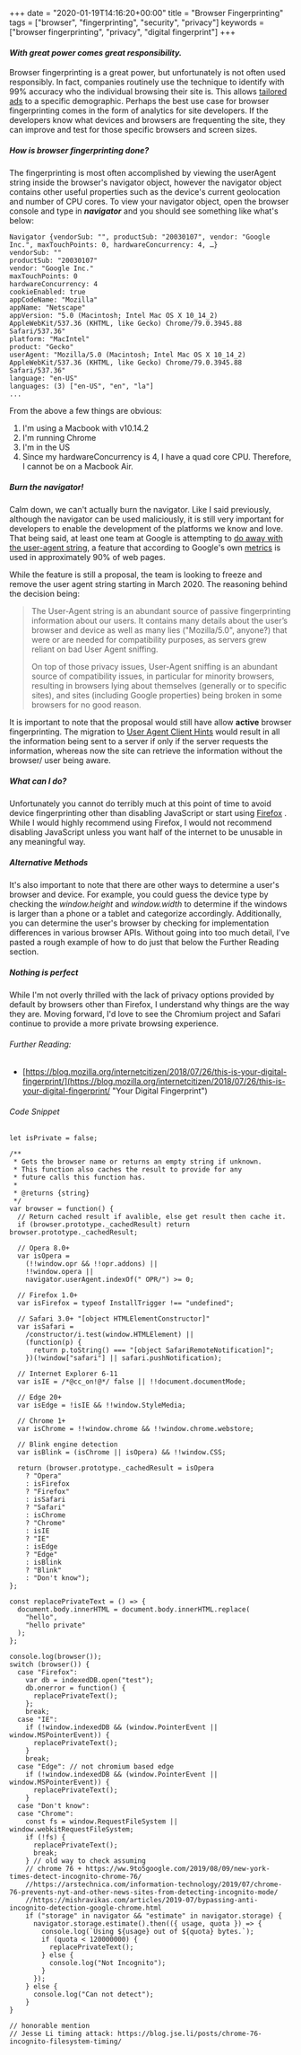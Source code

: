 +++
date = "2020-01-19T14:16:20+00:00"
title = "Browser Fingerprinting"
tags = ["browser", "fingerprinting", "security", "privacy"]
keywords = ["browser fingerprinting", "privacy", "digital fingerprint"]
+++
#### _With great power comes great responsibility._

Browser fingerprinting is a great power, but unfortunately is not often used responsibly. In fact, companies routinely use the technique to identify with 99% accuracy who the individual browsing their site is. This allows [tailored ads](https://support.google.com/google-ads/answer/2580383?hl=en "Google Ads Demographic ") to a specific demographic. Perhaps the best use case for browser fingerprinting comes in the form of analytics for site developers. If the developers know what devices and browsers are frequenting the site, they can improve and test for those specific browsers and screen sizes.

##### _How is browser fingerprinting done?_

The  fingerprinting is most often accomplished by viewing the userAgent string inside the browser's navigator object, however the navigator object contains other useful properties such as the device's current geolocation and number of CPU cores. To view your navigator object, open the browser console and type in **_navigator_** and you should see something like what's below:

    Navigator {vendorSub: "", productSub: "20030107", vendor: "Google Inc.", maxTouchPoints: 0, hardwareConcurrency: 4, …}
    vendorSub: ""
    productSub: "20030107"
    vendor: "Google Inc."
    maxTouchPoints: 0
    hardwareConcurrency: 4
    cookieEnabled: true
    appCodeName: "Mozilla"
    appName: "Netscape"
    appVersion: "5.0 (Macintosh; Intel Mac OS X 10_14_2) AppleWebKit/537.36 (KHTML, like Gecko) Chrome/79.0.3945.88 Safari/537.36"
    platform: "MacIntel"
    product: "Gecko"
    userAgent: "Mozilla/5.0 (Macintosh; Intel Mac OS X 10_14_2) AppleWebKit/537.36 (KHTML, like Gecko) Chrome/79.0.3945.88 Safari/537.36"
    language: "en-US"
    languages: (3) ["en-US", "en", "la"]
    ...

From the above a few things are obvious:

1. I'm using a Macbook with v10.14.2
2. I'm running Chrome
3. I'm in the US
4. Since my hardwareConcurrency is 4, I have a quad core CPU. Therefore, I cannot be on a Macbook Air.

#####  _Burn the navigator!_

Calm down, we can't actually burn the navigator. Like I said previously, although the navigator can be used maliciously, it is still very important for developers to enable the development of the platforms we know and love. That being said, at least one team at Google is attempting to [do away with the user-agent string](https://groups.google.com/a/chromium.org/forum/#!msg/blink-dev/-2JIRNMWJ7s/yHe4tQNLCgAJ "Proposal to remove user-agent"), a feature that according to Google's own [metrics](https://www.chromestatus.com/metrics/feature/timeline/popularity/2663 "Google Chrome User Agent Metrics") is used in approximately 90% of web pages.

While the feature is still a proposal, the team is looking to freeze and remove the user agent string starting in March 2020. The reasoning behind the decision being:

> The User-Agent string is an abundant source of passive fingerprinting information about our users. It contains many details about the user’s browser and device as well as many lies ("Mozilla/5.0", anyone?) that were or are needed for compatibility purposes, as servers grew reliant on bad User Agent sniffing.
> 
> 
> On top of those privacy issues, User-Agent sniffing is an abundant source of compatibility issues, in particular for minority browsers, resulting in browsers lying about themselves (generally or to specific sites), and sites (including Google properties) being broken in some browsers for no good reason.

It is important to note that the proposal would still have allow **active** browser fingerprinting. The migration to [User Agent Client Hints](https://www.google.com/url?q=https%3A%2F%2Fwicg.github.io%2Fua-client-hints%2F&sa=D&sntz=1&usg=AFQjCNGWrUbAKuA-kIHu0bnNrEN-n_BPAw "User Agent Client Hints") would result in all the information being sent to a server if only if the server requests the information, whereas now the site can retrieve the information without the browser/ user being aware.

#####  _What can I do?_

Unfortunately you cannot do terribly much at this point of time to avoid device fingerprinting other than disabling JavaScript or start using [Firefox](https://blog.mozilla.org/firefox/how-to-block-fingerprinting-with-firefox/ "Firefox avoids browser fingerprinting") . While I would highly recommend using Firefox, I would not recommend disabling JavaScript unless you want half of the internet to be unusable in any meaningful way.

##### _Alternative Methods_

It's also important to note that there are other ways to determine a user's browser and device. For example, you could guess the device type by checking the _window.height_ and _window.width_ to determine if the windows is larger than a phone or a tablet and categorize accordingly. Additionally, you can determine the user's browser by checking for implementation differences in various browser APIs. Without going into too much detail, I've pasted a rough example of how to do just that below the Further Reading section.

##### Nothing is perfect

While I'm not overly thrilled with the lack of privacy options provided by default by browsers other than Firefox, I understand why things are the way they are. Moving forward, I'd love to see the Chromium project and Safari continue to provide a more private browsing experience.

###### Further Reading:

* [https://blog.mozilla.org/internetcitizen/2018/07/26/this-is-your-digital-fingerprint/](https://blog.mozilla.org/internetcitizen/2018/07/26/this-is-your-digital-fingerprint/ "Your Digital Fingerprint")

###### Code Snippet

    let isPrivate = false;
    
    /**
     * Gets the browser name or returns an empty string if unknown.
     * This function also caches the result to provide for any
     * future calls this function has.
     *
     * @returns {string}
     */
    var browser = function() {
      // Return cached result if avalible, else get result then cache it.
      if (browser.prototype._cachedResult) return browser.prototype._cachedResult;
    
      // Opera 8.0+
      var isOpera =
        (!!window.opr && !!opr.addons) ||
        !!window.opera ||
        navigator.userAgent.indexOf(" OPR/") >= 0;
    
      // Firefox 1.0+
      var isFirefox = typeof InstallTrigger !== "undefined";
    
      // Safari 3.0+ "[object HTMLElementConstructor]"
      var isSafari =
        /constructor/i.test(window.HTMLElement) ||
        (function(p) {
          return p.toString() === "[object SafariRemoteNotification]";
        })(!window["safari"] || safari.pushNotification);
    
      // Internet Explorer 6-11
      var isIE = /*@cc_on!@*/ false || !!document.documentMode;
    
      // Edge 20+
      var isEdge = !isIE && !!window.StyleMedia;
    
      // Chrome 1+
      var isChrome = !!window.chrome && !!window.chrome.webstore;
    
      // Blink engine detection
      var isBlink = (isChrome || isOpera) && !!window.CSS;
    
      return (browser.prototype._cachedResult = isOpera
        ? "Opera"
        : isFirefox
        ? "Firefox"
        : isSafari
        ? "Safari"
        : isChrome
        ? "Chrome"
        : isIE
        ? "IE"
        : isEdge
        ? "Edge"
        : isBlink
        ? "Blink"
        : "Don't know");
    };
    
    const replacePrivateText = () => {
      document.body.innerHTML = document.body.innerHTML.replace(
        "hello",
        "hello private"
      );
    };
    
    console.log(browser());
    switch (browser()) {
      case "Firefox":
        var db = indexedDB.open("test");
        db.onerror = function() {
          replacePrivateText();
        };
        break;
      case "IE":
        if (!window.indexedDB && (window.PointerEvent || window.MSPointerEvent)) {
          replacePrivateText();
        }
        break;
      case "Edge": // not chromium based edge
        if (!window.indexedDB && (window.PointerEvent || window.MSPointerEvent)) {
          replacePrivateText();
        }
      case "Don't know":
      case "Chrome":
        const fs = window.RequestFileSystem || window.webkitRequestFileSystem;
        if (!fs) {
          replacePrivateText();
          break;
        } // old way to check assuming
        // chrome 76 + https://ww.9to5google.com/2019/08/09/new-york-times-detect-incognito-chrome-76/
        //https://arstechnica.com/information-technology/2019/07/chrome-76-prevents-nyt-and-other-news-sites-from-detecting-incognito-mode/
        //https://mishravikas.com/articles/2019-07/bypassing-anti-incognito-detection-google-chrome.html
        if ("storage" in navigator && "estimate" in navigator.storage) {
          navigator.storage.estimate().then(({ usage, quota }) => {
            console.log(`Using ${usage} out of ${quota} bytes.`);
            if (quota < 120000000) {
              replacePrivateText();
            } else {
              console.log("Not Incognito");
            }
          });
        } else {
          console.log("Can not detect");
        }
    }
    
    // honorable mention
    // Jesse Li timing attack: https://blog.jse.li/posts/chrome-76-incognito-filesystem-timing/